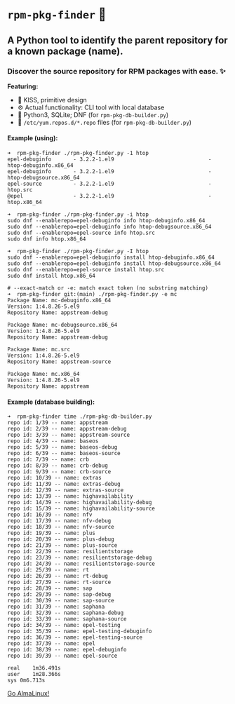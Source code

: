# `rpm-pkg-finder`  :mag_right:
## A Python tool to identify the parent repository for a known package (name).
### Discover the source repository for RPM packages with ease. :sparkles:

**Featuring:**
* :muscle: KISS, primitive design
* :gear: Actual functionality: CLI tool with local database
* :snake: Python3, SQLite; DNF (for `rpm-pkg-db-builder.py`)
* :file_folder: `/etc/yum.repos.d/*.repo` files (for `rpm-pkg-db-builder.py`)


#### Example (using):

```
➜  rpm-pkg-finder ./rpm-pkg-finder.py -1 htop      
epel-debuginfo       - 3.2.2-1.el9                              - htop-debuginfo.x86_64
epel-debuginfo       - 3.2.2-1.el9                              - htop-debugsource.x86_64
epel-source          - 3.2.2-1.el9                              - htop.src
@epel                - 3.2.2-1.el9                              - htop.x86_64

➜  rpm-pkg-finder ./rpm-pkg-finder.py -i htop
sudo dnf --enablerepo=epel-debuginfo info htop-debuginfo.x86_64
sudo dnf --enablerepo=epel-debuginfo info htop-debugsource.x86_64
sudo dnf --enablerepo=epel-source info htop.src
sudo dnf info htop.x86_64

➜  rpm-pkg-finder ./rpm-pkg-finder.py -I htop
sudo dnf --enablerepo=epel-debuginfo install htop-debuginfo.x86_64
sudo dnf --enablerepo=epel-debuginfo install htop-debugsource.x86_64
sudo dnf --enablerepo=epel-source install htop.src
sudo dnf install htop.x86_64

# --exact-match or -e: match exact token (no substring matching)
➜  rpm-pkg-finder git:(main) ./rpm-pkg-finder.py -e mc    
Package Name: mc-debuginfo.x86_64
Version: 1:4.8.26-5.el9
Repository Name: appstream-debug

Package Name: mc-debugsource.x86_64
Version: 1:4.8.26-5.el9
Repository Name: appstream-debug

Package Name: mc.src
Version: 1:4.8.26-5.el9
Repository Name: appstream-source

Package Name: mc.x86_64
Version: 1:4.8.26-5.el9
Repository Name: appstream
```

#### Example (database building):

```
➜  rpm-pkg-finder time ./rpm-pkg-db-builder.py
repo id: 1/39 -- name: appstream
repo id: 2/39 -- name: appstream-debug
repo id: 3/39 -- name: appstream-source
repo id: 4/39 -- name: baseos
repo id: 5/39 -- name: baseos-debug
repo id: 6/39 -- name: baseos-source
repo id: 7/39 -- name: crb
repo id: 8/39 -- name: crb-debug
repo id: 9/39 -- name: crb-source
repo id: 10/39 -- name: extras
repo id: 11/39 -- name: extras-debug
repo id: 12/39 -- name: extras-source
repo id: 13/39 -- name: highavailability
repo id: 14/39 -- name: highavailability-debug
repo id: 15/39 -- name: highavailability-source
repo id: 16/39 -- name: nfv
repo id: 17/39 -- name: nfv-debug
repo id: 18/39 -- name: nfv-source
repo id: 19/39 -- name: plus
repo id: 20/39 -- name: plus-debug
repo id: 21/39 -- name: plus-source
repo id: 22/39 -- name: resilientstorage
repo id: 23/39 -- name: resilientstorage-debug
repo id: 24/39 -- name: resilientstorage-source
repo id: 25/39 -- name: rt
repo id: 26/39 -- name: rt-debug
repo id: 27/39 -- name: rt-source
repo id: 28/39 -- name: sap
repo id: 29/39 -- name: sap-debug
repo id: 30/39 -- name: sap-source
repo id: 31/39 -- name: saphana
repo id: 32/39 -- name: saphana-debug
repo id: 33/39 -- name: saphana-source
repo id: 34/39 -- name: epel-testing
repo id: 35/39 -- name: epel-testing-debuginfo
repo id: 36/39 -- name: epel-testing-source
repo id: 37/39 -- name: epel
repo id: 38/39 -- name: epel-debuginfo
repo id: 39/39 -- name: epel-source

real	1m36.491s
user	1m28.366s
sys	0m6.713s
```

[Go AlmaLinux!](https://almalinux.org)
